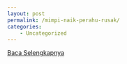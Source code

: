 ```yaml
---
layout: post
permalink: /mimpi-naik-perahu-rusak/
categories:
    - Uncategorized
---
```


[Baca Selengkapnya](/10)